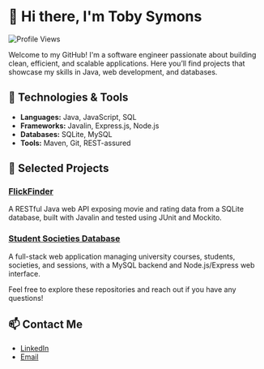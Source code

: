 # 👋 Hi there, I'm Toby Symons

![Profile Views](https://komarev.com/ghpvc/?username=toby-sym&color=blue)

Welcome to my GitHub! I'm a software engineer passionate about building clean, efficient, and scalable applications. Here you’ll find projects that showcase my skills in Java, web development, and databases.

## 🔧 Technologies & Tools

- **Languages:** Java, JavaScript, SQL  
- **Frameworks:** Javalin, Express.js, Node.js  
- **Databases:** SQLite, MySQL  
- **Tools:** Maven, Git, REST-assured  

## 🚀 Selected Projects

### [FlickFinder](https://github.com/toby-sym/FlickFinder-App)  
A RESTful Java web API exposing movie and rating data from a SQLite database, built with Javalin and tested using JUnit and Mockito.

### [Student Societies Database](https://github.com/toby-sym/Student-Societies-Database)  
A full-stack web application managing university courses, students, societies, and sessions, with a MySQL backend and Node.js/Express web interface.

Feel free to explore these repositories and reach out if you have any questions!

## 📫 Contact Me

- [LinkedIn](https://www.linkedin.com/in/toby-symons/)  
- [Email](mailto:toby@example.com)
